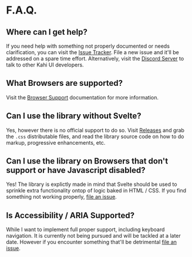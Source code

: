 # F.A.Q.

## Where can I get help?

If you need help with something not properly documented or needs clarification, you can visit the [Issue Tracker](https://github.com/novacbn/kahi-ui/issues). File a new issue and it'll be addressed on a spare time effort. Alternatively, visit the [Discord Server](https://kahi-ui.nbn.dev/chat) to talk to other Kahi UI developers.

## What Browsers are supported?

Visit the [Browser Support](../framework/browser-support.md) documentation for more information.

## Can I use the library without Svelte?

Yes, however there is no official support to do so. Visit [Releases](https://github.com/novacbn/kahi-ui/releases) and grab the `.css` distributable files, and read the library source code on how to do markup, progressive enhancements, etc.

## Can I use the library on Browsers that don't support or have Javascript disabled?

Yes! The library is explictly made in mind that Svelte should be used to sprinkle extra functionality ontop of logic baked in HTML / CSS. If you find something not working properly, [file an issue](https://github.com/novacbn/kahi-ui/issues).

## Is Accessibility / ARIA Supported?

While I want to implement full proper support, including keyboard navigation. It is currently not being pursued and will be tackled at a later date. However if you encounter something that'll be detrimental [file an issue](https://github.com/novacbn/kahi-ui/issues).
